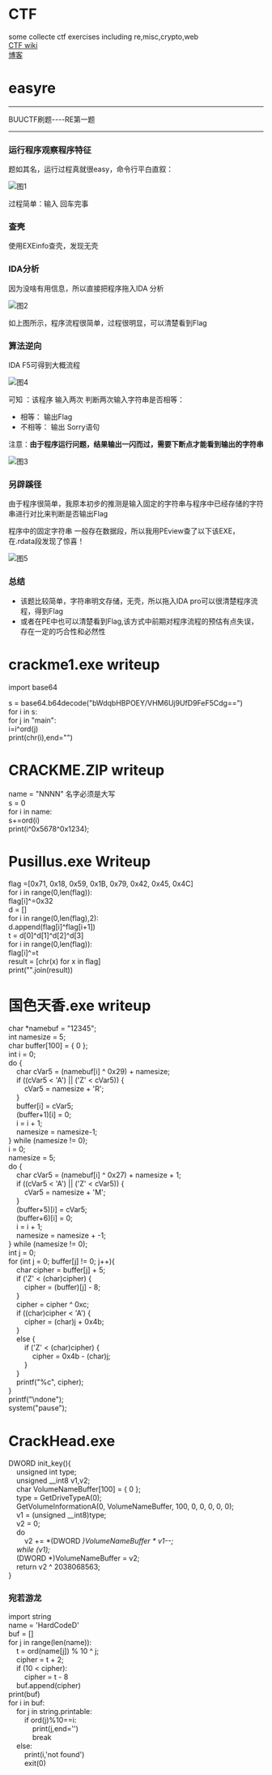 # CTF
some collecte ctf exercises including re,misc,crypto,web  
[CTF wiki](https://wiki.x10sec.org/)  
[博客](https://blog.csdn.net/CosmopolitanMe)    

# easyre  

---

BUUCTF刷题----RE第一题

---

### 运行程序观察程序特征

题如其名，运行过程真就很easy，命令行平白直叙：

![图1](https://github.com/lxwAsm/CTF/blob/master/%E4%BA%8C%E8%BF%9B%E5%88%B6%E5%AD%A6%E4%B9%A0/easyre/1.PNG)

过程简单：输入  回车完事



### 查壳

使用EXEinfo查壳，发现无壳



### IDA分析

因为没啥有用信息，所以直接把程序拖入IDA 分析

![图2](https://github.com/lxwAsm/CTF/blob/master/%E4%BA%8C%E8%BF%9B%E5%88%B6%E5%AD%A6%E4%B9%A0/easyre/2.PNG)





如上图所示，程序流程很简单，过程很明显，可以清楚看到Flag



### 算法逆向

IDA F5可得到大概流程

![图4](https://github.com/lxwAsm/CTF/blob/master/%E4%BA%8C%E8%BF%9B%E5%88%B6%E5%AD%A6%E4%B9%A0/easyre/4.PNG)

可知 ：该程序 输入两次 判断两次输入字符串是否相等：

- 相等： 输出Flag
- 不相等： 输出 Sorry语句

注意：**由于程序运行问题，结果输出一闪而过，需要下断点才能看到输出的字符串**

![图3](https://github.com/lxwAsm/CTF/blob/master/%E4%BA%8C%E8%BF%9B%E5%88%B6%E5%AD%A6%E4%B9%A0/easyre/3.PNG)



### 另辟蹊径

由于程序很简单，我原本初步的推测是输入固定的字符串与程序中已经存储的字符串进行对比来判断是否输出Flag

程序中的固定字符串 一般存在数据段，所以我用PEview查了以下该EXE，在.rdata段发现了惊喜！

![图5](https://github.com/lxwAsm/CTF/blob/master/%E4%BA%8C%E8%BF%9B%E5%88%B6%E5%AD%A6%E4%B9%A0/easyre/5.png)



### 总结

- 该题比较简单，字符串明文存储，无壳，所以拖入IDA pro可以很清楚程序流程，得到Flag
- 或者在PE中也可以清楚看到Flag,该方式中前期对程序流程的预估有点失误，存在一定的巧合性和必然性

# crackme1.exe writeup  
import base64  

s = base64.b64decode("bWdqbHBPOEY/VHM6Uj9UfD9FeF5Cdg==")  
for i in s:  
    for j in "main":  
        i=i^ord(j)  
    print(chr(i),end="")  
    
# CRACKME.ZIP writeup  
name = "NNNN" 名字必须是大写  
s = 0  
for i in name:  
    s+=ord(i)  
print(i^0x5678^0x1234);

# Pusillus.exe Writeup  
flag =[0x71, 0x18, 0x59, 0x1B, 0x79, 0x42, 0x45, 0x4C]  
for i in range(0,len(flag)):  
    flag[i]^=0x32  
d = []  
for i in range(0,len(flag),2):  
    d.append(flag[i]^flag[i+1])  
t = d[0]^d[1]^d[2]^d[3]  
for i in range(0,len(flag)):  
    flag[i]^=t  
result = [chr(x) for x in flag]  
print("".join(result))

# 国色天香.exe writeup  
char	*namebuf = "12345";  
int	namesize = 5;  
char	buffer[100] = { 0 };  
int i = 0;  
do {  
&nbsp;&nbsp;&nbsp;&nbsp;char cVar5 = (namebuf[i] ^ 0x29) + namesize;  
&nbsp;&nbsp;&nbsp;&nbsp;if ((cVar5 < 'A') || ('Z' < cVar5)) {  
&nbsp;&nbsp;&nbsp;&nbsp;&nbsp;&nbsp;&nbsp;&nbsp;cVar5 = namesize + 'R';  
&nbsp;&nbsp;&nbsp;&nbsp;}  
&nbsp;&nbsp;&nbsp;&nbsp;buffer[i] = cVar5;  
&nbsp;&nbsp;&nbsp;&nbsp;(buffer+1)[i] = 0;  
&nbsp;&nbsp;&nbsp;&nbsp;i = i + 1;  
&nbsp;&nbsp;&nbsp;&nbsp;namesize = namesize-1;  
} while (namesize != 0);  
i = 0;  
namesize = 5;  
do {  
&nbsp;&nbsp;&nbsp;&nbsp;char cVar5 = (namebuf[i] ^ 0x27) + namesize + 1;  
&nbsp;&nbsp;&nbsp;&nbsp;if ((cVar5 < 'A') || ('Z' < cVar5)) {  
&nbsp;&nbsp;&nbsp;&nbsp;&nbsp;&nbsp;&nbsp;&nbsp;cVar5 = namesize + 'M';   
&nbsp;&nbsp;&nbsp;&nbsp;}  
&nbsp;&nbsp;&nbsp;&nbsp;(buffer+5)[i] = cVar5;  
&nbsp;&nbsp;&nbsp;&nbsp;(buffer+6)[i] = 0;  
&nbsp;&nbsp;&nbsp;&nbsp;i = i + 1;  
&nbsp;&nbsp;&nbsp;&nbsp;namesize = namesize + -1;  
} while (namesize != 0);  
int j = 0;  
for (int j = 0; buffer[j] != 0; j++){  
&nbsp;&nbsp;&nbsp;&nbsp;char cipher = buffer[j] + 5;  
&nbsp;&nbsp;&nbsp;&nbsp;if ('Z' < (char)cipher) {  
&nbsp;&nbsp;&nbsp;&nbsp;&nbsp;&nbsp;&nbsp;&nbsp;cipher = (buffer)[j] - 8;  
&nbsp;&nbsp;&nbsp;&nbsp;}  
&nbsp;&nbsp;&nbsp;&nbsp;cipher = cipher ^ 0xc;  
&nbsp;&nbsp;&nbsp;&nbsp;if ((char)cipher < 'A') {  
&nbsp;&nbsp;&nbsp;&nbsp;&nbsp;&nbsp;&nbsp;&nbsp;cipher = (char)j + 0x4b;  
&nbsp;&nbsp;&nbsp;&nbsp;}  
&nbsp;&nbsp;&nbsp;&nbsp;else {  
&nbsp;&nbsp;&nbsp;&nbsp;&nbsp;&nbsp;&nbsp;&nbsp;if ('Z' < (char)cipher) {  
&nbsp;&nbsp;&nbsp;&nbsp;&nbsp;&nbsp;&nbsp;&nbsp;&nbsp;&nbsp;&nbsp;&nbsp;cipher = 0x4b - (char)j;  
&nbsp;&nbsp;&nbsp;&nbsp;&nbsp;&nbsp;&nbsp;&nbsp;}  
&nbsp;&nbsp;&nbsp;&nbsp;}  
&nbsp;&nbsp;&nbsp;&nbsp;printf("%c", cipher);  
}  
printf("\ndone");  
system("pause");  

# CrackHead.exe
DWORD	init_key(){  
&nbsp;&nbsp;&nbsp;&nbsp;unsigned int type;  
&nbsp;&nbsp;&nbsp;&nbsp;unsigned __int8 v1,v2;  
&nbsp;&nbsp;&nbsp;&nbsp;char	VolumeNameBuffer[100] = { 0 };  
&nbsp;&nbsp;&nbsp;&nbsp;type = GetDriveTypeA(0);  
&nbsp;&nbsp;&nbsp;&nbsp;GetVolumeInformationA(0, VolumeNameBuffer, 100, 0, 0, 0, 0, 0);  
&nbsp;&nbsp;&nbsp;&nbsp;v1 = (unsigned __int8)type;  
&nbsp;&nbsp;&nbsp;&nbsp;v2 = 0;  
&nbsp;&nbsp;&nbsp;&nbsp;do  
&nbsp;&nbsp;&nbsp;&nbsp;&nbsp;&nbsp;&nbsp;&nbsp;v2 += *(DWORD *)VolumeNameBuffer * v1--;  
&nbsp;&nbsp;&nbsp;&nbsp;while (v1);  
&nbsp;&nbsp;&nbsp;&nbsp;*(DWORD *)VolumeNameBuffer = v2;  
&nbsp;&nbsp;&nbsp;&nbsp;return v2 ^ 2038068563;  
}  

### 宛若游龙 
import string  
name = 'HardCodeD'  
buf = []  
for j in range(len(name)):  
&nbsp;&nbsp;&nbsp;&nbsp;t = ord(name[j]) % 10 ^ j;  
&nbsp;&nbsp;&nbsp;&nbsp;cipher = t + 2;  
&nbsp;&nbsp;&nbsp;&nbsp;if (10 < cipher):  
&nbsp;&nbsp;&nbsp;&nbsp;&nbsp;&nbsp;&nbsp;&nbsp;cipher = t - 8  
&nbsp;&nbsp;&nbsp;&nbsp;buf.append(cipher)  
print(buf)  
for i in buf:  
&nbsp;&nbsp;&nbsp;&nbsp;for j in string.printable:  
&nbsp;&nbsp;&nbsp;&nbsp;&nbsp;&nbsp;&nbsp;&nbsp;if ord(j)%10==i:  
&nbsp;&nbsp;&nbsp;&nbsp;&nbsp;&nbsp;&nbsp;&nbsp;&nbsp;&nbsp;&nbsp;&nbsp;print(j,end='')  
&nbsp;&nbsp;&nbsp;&nbsp;&nbsp;&nbsp;&nbsp;&nbsp;&nbsp;&nbsp;&nbsp;&nbsp;break  
&nbsp;&nbsp;&nbsp;&nbsp;else:  
&nbsp;&nbsp;&nbsp;&nbsp;&nbsp;&nbsp;&nbsp;&nbsp;print(i,'not found')  
&nbsp;&nbsp;&nbsp;&nbsp;&nbsp;&nbsp;&nbsp;&nbsp;exit(0)  
